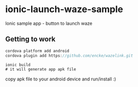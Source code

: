# ionic-launch-waze-sample
Ionic sample app - button to launch waze 

## Getting to work

```javascript
cordova platform add android
cordova plugin add https://github.com/encke/wazelink.git
```

```javascript
ionic build
# it will generate app apk file
```

copy apk file to your android device and run/install :)

